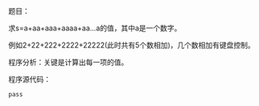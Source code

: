 题目：

求s=a+aa+aaa+aaaa+aa...a的值，其中a是一个数字。

例如2+22+222+2222+22222(此时共有5个数相加)，几个数相加有键盘控制。

程序分析：关键是计算出每一项的值。

程序源代码：
```
pass
```
